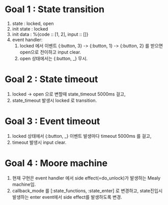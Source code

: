 # Goal 1 : State transition

1. state : locked, open
2. init state : locked
3. init data : %{code :: [1, 2], input :: []}
4. event handler:
   1. locked 에서 이벤트 {:button, 3} -> {:button, 1} -> {:button, 2} 를 받으면 open으로 전이하고 input clear.
   2. open 상태에서는 {:button, \_} 무시.

# Goal 2 : State timeout

1. locked -> open 으로 변할때 state_timeout 5000ms 걸고,
2. state_timeout 발생시 locked 로 transition.

# Goal 3 : Event timeout

1. locked 상태에서 {:button, \_} 이벤트 발생마다 timeout 5000ms 를 걸고,
2. timeout 발생시 input clear.

# Goal 4 : Moore machine

1. 현재 구현은 event handler 에서 side effect(=do_unlock)가 발생하는 Mealy machine임.
2. callback_mode 를 [:state_functions, :state_enter] 로 변경하고, state진입시 발생하는 enter event에서 side effect를 발생하도록 변경.
